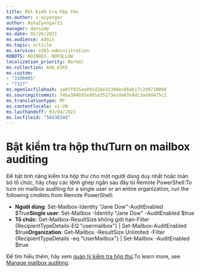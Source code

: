 ```yaml
---
title: Bật kiểm tra hộp thư
ms.author: v-aiyengar
author: AshaIyengar21
manager: dansimp
ms.date: 02/26/2021
ms.audience: Admin
ms.topic: article
ms.service: o365-administration
ROBOTS: NOINDEX, NOFOLLOW
localization_priority: Normal
ms.collection: Adm_O365
ms.custom:
- "3100005"
- "7327"
ms.openlocfilehash: aa0ff925ae891d28e31394ec66eb17c2d9710008
ms.sourcegitcommit: f4ba304b92ed01e35273ecda67e9dc3ad9d475c1
ms.translationtype: MT
ms.contentlocale: vi-VN
ms.lasthandoff: 03/04/2021
ms.locfileid: "50430248"
---
```

# <a name="turn-on-mailbox-auditing"></a><span data-ttu-id="d3ccc-102">Bật kiểm tra hộp thư</span><span class="sxs-lookup"><span data-stu-id="d3ccc-102">Turn on mailbox auditing</span></span>

<span data-ttu-id="d3ccc-103">Để bật tính năng kiểm tra hộp thư cho một người dùng duy nhất hoặc toàn bộ tổ chức, hãy chạy các lệnh ghép ngắn sau đây từ Remote PowerShell:</span><span class="sxs-lookup"><span data-stu-id="d3ccc-103">To turn on mailbox auditing for a single user or an entire organization, run the following cmdlets from Remote PowerShell:</span></span>

- <span data-ttu-id="d3ccc-104">**Người dùng**: Set-Mailbox-Identity "Jane Dow"-AuditEnabled $True</span><span class="sxs-lookup"><span data-stu-id="d3ccc-104">**Single user**: Set-Mailbox -Identity "Jane Dow" -AuditEnabled $true</span></span>
- <span data-ttu-id="d3ccc-105">**Tổ chức**: Get-Mailbox-ResultSize không giới hạn-Filter {RecipientTypeDetails-EQ "usermailbox"} | Set-Mailbox-AuditEnabled $true</span><span class="sxs-lookup"><span data-stu-id="d3ccc-105">**Organization**: Get-Mailbox -ResultSize Unlimited -Filter {RecipientTypeDetails -eq "UserMailbox"} | Set-Mailbox -AuditEnabled $true</span></span>

<span data-ttu-id="d3ccc-106">Để tìm hiểu thêm, hãy xem [quản lý kiểm tra hộp thư](https://go.microsoft.com/fwlink/?linkid=2103668).</span><span class="sxs-lookup"><span data-stu-id="d3ccc-106">To learn more, see [Manage mailbox auditing](https://go.microsoft.com/fwlink/?linkid=2103668).</span></span>